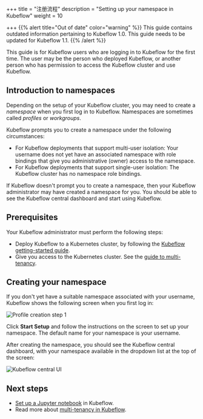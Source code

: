 +++
title = "注册流程"
description = "Setting up your namespace in Kubeflow"
weight = 10
                    
+++
{{% alert title="Out of date" color="warning" %}}
This guide contains outdated information pertaining to Kubeflow 1.0. This guide
needs to be updated for Kubeflow 1.1.
{{% /alert %}}

This guide is for Kubeflow users who are logging in to Kubeflow for the first
time. The user may be the person who deployed Kubeflow, or another person who
has permission to access the Kubeflow cluster and use Kubeflow.

## Introduction to namespaces

Depending on the setup of your Kubeflow cluster, you may need to create a
*namespace* when you first log in to Kubeflow. Namespaces are sometimes called
*profiles* or *workgroups*.

Kubeflow prompts you to create a namespace under the following circumstances:

* For Kubeflow deployments that support multi-user isolation: Your username
  does not yet have an associated namespace with role bindings that give you
  administrative (owner) access to the namespace.
* For Kubeflow deployments that support single-user isolation: The Kubeflow
  cluster has no namespace role bindings.

If Kubeflow doesn't prompt you to create a namespace, then your Kubeflow
administrator may have created a namespace for you. You should be able to see
the Kubeflow central dashboard and start using Kubeflow.

## Prerequisites

Your Kubeflow administrator must perform the following steps:

* Deploy Kubeflow to a Kubernetes cluster, by following the [Kubeflow
  getting-started guide](/docs/started/getting-started/).
* Give you access to the Kubernetes cluster. See the [guide to
  multi-tenancy](/docs/components/multi-tenancy/getting-started/#onboarding-a-new-user).

## Creating your namespace

If you don't yet have a suitable namespace associated with your username,
Kubeflow shows the following screen when you first log in:

<img src="/docs/images/auto-profile1.png" 
  alt="Profile creation step 1"
  class="mt-3 mb-3 border border-info rounded">

Click **Start Setup** and follow the instructions on the screen to set up your
namespace. The default name for your namespace is your username.

After creating the namespace, you should see the Kubeflow central dashboard,
with your namespace available in the dropdown list at the top of the screen:

<img src="/docs/images/central-ui.png"
  alt="Kubeflow central UI"
  class="mt-3 mb-3 border border-info rounded">

## Next steps

* [Set up a Jupyter notebook](/docs/components/notebooks/setup/) in Kubeflow.
* Read more about [multi-tenancy in Kubeflow](/docs/components/multi-tenancy/).
